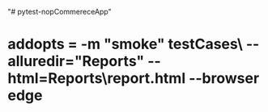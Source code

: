 "# pytest-nopCommereceApp" 
# addopts = -m "smoke" testCases\ --alluredir="Reports\" --html=Reports\report.html --browser edge
